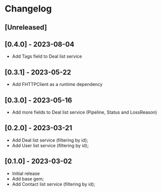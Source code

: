 # Changelog

## [Unreleased]

## [0.4.0] - 2023-08-04

- Add Tags field to Deal list service

## [0.3.1] - 2023-05-22

- Add FHTTPClient as a runtime dependency

## [0.3.0] - 2023-05-16

- Add more fields to Deal list service (Pipeline, Status and LossReason)

## [0.2.0] - 2023-03-21

- Add Deal list service (filtering by id);
- Add User list service (filtering by id);

## [0.1.0] - 2023-03-02

- Initial release
- Add base gem;
- Add Contact list service (filtering by id);
